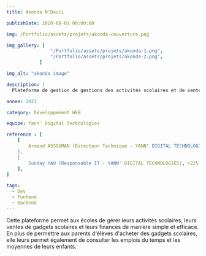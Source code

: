```yaml
---
title: Akonda N'Douci

publishDate: 2020-08-01 00:00:00

img: /Portfolio/assets/projets/akonda-couverture.png

img_gallery: [
				"/Portfolio/assets/projets/akonda-1.png", 
				"/Portfolio/assets/projets/akonda-2.png",
			]

img_alt: "akonda image"

description: |
  Plateforme de gestion de gestions des activités scolaires et de vente de gadgets scolaires.

annee: 2021

category: Développement WEB

equipe: Yann' Digital Technologies

reference : [
	[
		Armand ASSOUMAN (Directeur Technique - YANN' DIGITAL TECHNOLOGIES), +225 07 08 167 530, armand@yanndigitaltechnogies.com
	],
	[
		Sunday YAO (Responsable IT - YANN' DIGITAL TECHNOLOGIES), +225 07 09 116 844, besselymail@gmail.com
	], 
]

tags:
  - Dev
  - Fontend
  - Backend 
---
```


Cette plateforme permet aux écoles de gérer leurs activités scolaires, leurs ventes de gadgets scolaires et leurs finances de manière simple et efficace. 
En plus de permettre aux parents d'élèves d'acheter des gadgets scolaires, elle leurs permet également de consulter les emplois du temps et les moyennes de leurs enfants.
